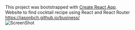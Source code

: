This project was bootstrapped with [Create React App](https://github.com/facebook/create-react-app).  
Website to find cocktail recipe using React and React Router https://jasonbch.github.io/business/  
![ScreenShot](https://imgur.com/YPBcRvT "ScreenShot")
